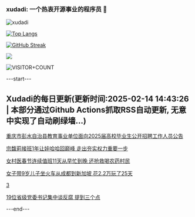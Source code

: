 ### xudadi: 一个热衷开源事业的程序员 👋

![xudadi](https://github-readme-stats-git-masterorgs-github-readme-stats-team.vercel.app/api?username=xudadi)

[![Top Langs](https://github-readme-stats.vercel.app/api/top-langs/?username=xudadi)](https://github.com/anuraghazra/github-readme-stats)

[![GitHub Streak](https://streak-stats.demolab.com?user=xudadi&locale=zh_Hans)](https://git.io/streak-stats)

![](https://raw.githubusercontent.com/xudadi/xudadi/main/assets/github-contribution-grid-snake.svg)

![VISITOR+COUNT](https://komarev.com/ghpvc/?username=xudadi&label=VISITOR+COUNT)


---start---

## Xudadi的每日更新(更新时间:2025-02-14 14:43:26 | 本部分通过Github Actions抓取RSS自动更新, 无意中实现了自动刷绿墙...)

[重庆市彭水自治县教育事业单位面向2025届高校毕业生公开招聘工作人员公告](https://www.gongkaoleida.com/article/2287110)

[宗馥莉接班1年让娃哈哈回巅峰 走出夯实权力重要一步](https://m.163.com/news/article/JOADTELH053469M5.html)

[女村医春节连续值班11天从早忙到晚 还抢救喝农药村民](https://m.163.com/news/article/JOANMUEH051492T3.html)

[女子带9岁儿子坐火车从成都到新加坡 花2.2万玩了25天](https://m.163.com/news/article/JOAFM51C0514D3UH.html)

[3](https://m.163.com/touch/news/sub/domestic)

[19位省级党委书记集中谈反腐 提到三个点](https://m.163.com/news/article/JOAED09K051482MP.html)

---end---
